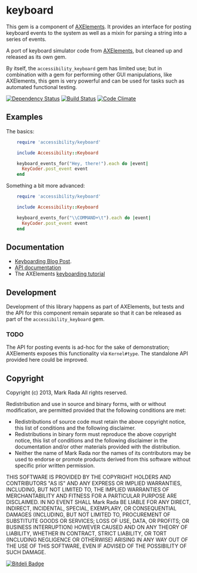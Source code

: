 # keyboard

This  gem is a component of
[AXElements](http://github.com/Marketcircle/AXElements). It provides
an interface for posting keyboard events to the system as well as a
mixin for parsing a string into a series of events.


A port of keyboard simulator code from
[AXElements](http://github.com/AXElements/AXElements),
but cleaned up and released as its own gem.

By itself, the `accessibility_keyboard` gem has limited use; but in
combination with a gem for performing other GUI manipulations, like
AXElements, this gem is very powerful and can be used for tasks such
as automated functional testing.

[![Dependency Status](https://gemnasium.com/AXElements/accessibility_keyboard.png)](https://gemnasium.com/AXElements/accessibility_keyboard)
[![Build Status](https://travis-ci.org/AXElements/accessibility_keyboard.png?branch=master)](https://travis-ci.org/AXElements/accessibility_keyboard)
[![Code Climate](https://codeclimate.com/github/AXElements/accessibility_keyboard.png)](https://codeclimate.com/github/AXElements/accessibility_keyboard)


## Examples

The basics:

```ruby
    require 'accessibility/keyboard'

    include Accessibility::Keyboard

    keyboard_events_for("Hey, there!").each do |event|
      KeyCoder.post_event event
    end
```

Something a bit more advanced:

```ruby
    require 'accessibility/keyboard'

    include Accessibility::Keyboard

    keyboard_events_for("\\COMMAND+\t").each do |event|
      KeyCoder.post_event event
    end
```


## Documentation

- [Keyboarding Blog Post](http://ferrous26.com/blog/2012/04/03/axelements-part1/).
- [API documentation](http://rdoc.info/gems/accessibility_keyboard/frames)
- The AXElements [keyboarding tutorial](https://github.com/AXElements/AXElements/wiki/Keyboarding)


## Development

Development of this library happens as part of AXElements, but tests
and the API for this component remain separate so that it can be
released as part of the `accessibility_keyboard` gem.


### TODO

The API for posting events is ad-hoc for the sake of demonstration;
AXElements exposes this functionality via `Kernel#type`. The standalone
API provided here could be improved.


## Copyright

Copyright (c) 2013, Mark Rada
All rights reserved.

Redistribution and use in source and binary forms, with or without
modification, are permitted provided that the following conditions are met:

* Redistributions of source code must retain the above copyright
  notice, this list of conditions and the following disclaimer.
* Redistributions in binary form must reproduce the above copyright
  notice, this list of conditions and the following disclaimer in the
  documentation and/or other materials provided with the distribution.
* Neither the name of Mark Rada nor the names of its
  contributors may be used to endorse or promote products derived
  from this software without specific prior written permission.

THIS SOFTWARE IS PROVIDED BY THE COPYRIGHT HOLDERS AND CONTRIBUTORS "AS IS" AND
ANY EXPRESS OR IMPLIED WARRANTIES, INCLUDING, BUT NOT LIMITED TO, THE IMPLIED
WARRANTIES OF MERCHANTABILITY AND FITNESS FOR A PARTICULAR PURPOSE ARE
DISCLAIMED. IN NO EVENT SHALL Mark Rada BE LIABLE FOR ANY
DIRECT, INDIRECT, INCIDENTAL, SPECIAL, EXEMPLARY, OR CONSEQUENTIAL
DAMAGES (INCLUDING, BUT NOT LIMITED TO, PROCUREMENT OF SUBSTITUTE
GOODS OR SERVICES; LOSS OF USE, DATA, OR PROFITS; OR BUSINESS
INTERRUPTION) HOWEVER CAUSED AND ON ANY THEORY OF LIABILITY, WHETHER
IN CONTRACT, STRICT LIABILITY, OR TORT (INCLUDING NEGLIGENCE OR
OTHERWISE) ARISING IN ANY WAY OUT OF THE USE OF THIS SOFTWARE, EVEN IF
ADVISED OF THE POSSIBILITY OF SUCH DAMAGE.


[![Bitdeli Badge](https://d2weczhvl823v0.cloudfront.net/AXElements/accessibility_keyboard/trend.png)](https://bitdeli.com/free "Bitdeli Badge")

